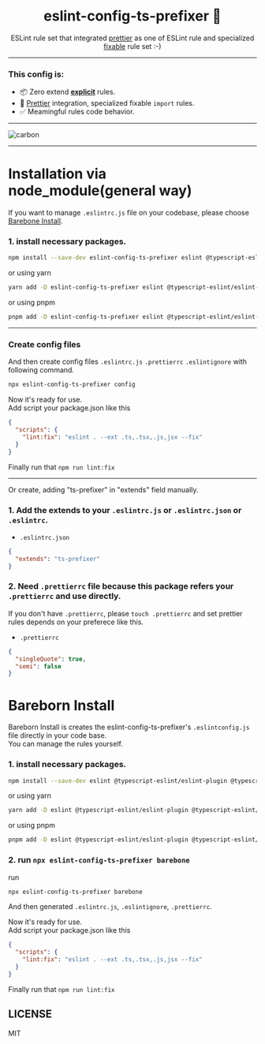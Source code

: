 <div align="center">
<h1>eslint-config-ts-prefixer 🌈</h1>

<p>ESLint rule set that integrated <a href="https://prettier.io/">prettier</a> as one of ESLint rule and specialized <a href="https://eslint.org/docs/latest/user-guide/command-line-interface#--fix">fixable</a> rule set :-)</p>
</div>

---

### This config is:
- 📦 Zero extend [**explicit**](https://github.com/laststance/eslint-config-ts-prefixer/blob/main/index.js) rules.
- 💅 [Prettier](https://prettier.io/) integration, specialized fixable `import` rules.
- ✅ Meamingful rules code behavior.

----

<div align="center">
<!--     <img src="./assets/demo.gif" alt="demo"/> -->
</div>

![carbon](https://github.com/laststance/eslint-config-ts-prefixer/assets/5501268/ecd9b954-adf3-48ab-a406-5506070aafd1)


----

# Installation via node_module(general way)
If you want to manage `.eslintrc.js` file on your codebase, please choose [Barebone Install](#bareborn-install).

### 1. install necessary packages.

```bash
npm install --save-dev eslint-config-ts-prefixer eslint @typescript-eslint/eslint-plugin @typescript-eslint/parser typescript eslint-plugin-import eslint-import-resolver-typescript eslint-plugin-prettier eslint-plugin-sort-keys-fix prettier
```
or using yarn

```bash
yarn add -D eslint-config-ts-prefixer eslint @typescript-eslint/eslint-plugin @typescript-eslint/parser typescript eslint-plugin-import eslint-import-resolver-typescript eslint-plugin-prettier eslint-plugin-sort-keys-fix prettier
```

or using pnpm

```bash
pnpm add -D eslint-config-ts-prefixer eslint @typescript-eslint/eslint-plugin @typescript-eslint/parser typescript eslint-plugin-import eslint-import-resolver-typescript eslint-plugin-prettier eslint-plugin-sort-keys-fix prettier
```

---------------------------------------------------------------------------------
###  Create config files

And then create config files `.eslintrc.js`  `.prettierrc` `.eslintignore` with following command.

```bash
npx eslint-config-ts-prefixer config
```

Now it's ready for use.  
Add script your package.json like this

```json
{
  "scripts": {
    "lint:fix": "eslint . --ext .ts,.tsx,.js,jsx --fix"
  }
}
```

Finally run that `npm run lint:fix`


--------------------------------------------------------------------------------
Or create, adding "ts-prefixer" in "extends" field manually.  

### 1. Add the extends to your `.eslintrc.js` or `.eslintrc.json` or `.eslintrc`.

- ```.eslintrc.json```
```json
{
  "extends": "ts-prefixer"
}
```

### 2. Need `.prettierrc` file because this package refers your `.prettierrc` and use directly.  
If you don't have `.prettierrc`, please `touch .prettierrc` and set prettier rules depends on your preferece like this.

- ```.prettierrc```
```json
{
  "singleQuote": true,
  "semi": false
}
```

# Bareborn Install
Bareborn Install is creates the eslint-config-ts-prefixer's `.eslintconfig.js` file directly in your code base.  
You can manage the rules yourself.

### 1. install necessary packages.

```bash
npm install --save-dev eslint @typescript-eslint/eslint-plugin @typescript-eslint/parser typescript eslint-plugin-import eslint-import-resolver-typescript eslint-plugin-prettier eslint-plugin-sort-keys-fix prettier
```
or using yarn

```bash
yarn add -D eslint @typescript-eslint/eslint-plugin @typescript-eslint/parser typescript eslint-plugin-import eslint-import-resolver-typescript eslint-plugin-prettier eslint-plugin-sort-keys-fix prettier
```

or using pnpm

```bash
pnpm add -D eslint @typescript-eslint/eslint-plugin @typescript-eslint/parser typescript eslint-plugin-import eslint-import-resolver-typescript eslint-plugin-prettier eslint-plugin-sort-keys-fix prettier
```

### 2. run `npx eslint-config-ts-prefixer barebone`

run  

```bash
npx eslint-config-ts-prefixer barebone
```

And then generated `.eslintrc.js`, `.eslintignore`, `.prettierrc`.

Now it's ready for use.  
Add script your package.json like this

```json
{
  "scripts": {
    "lint:fix": "eslint . --ext .ts,.tsx,.js,jsx --fix"
  }
}
```

Finally run that `npm run lint:fix`


## LICENSE

MIT

